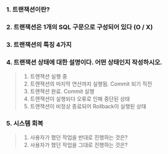### 1. 트랜잭션이란?



### 2.  트랜잭션은 1개의 SQL 구문으로 구성되어 있다 (O / X)



### 3. 트랜잭션의 특징 4가지



### 4. 트랜잭션 상태에 대한 설명이다. 어떤 상태인지 작성하시오.

> 1. 트랜잭션 실행 중 
> 2. 트랜잭션의 마지막 연산까지 실행됨. Commit 되기 직전
> 3. 트랜잭션 완료. Commit 실행
> 4. 트랜잭션이 실행되다 오류로 인해 중단된 상태
> 5. 트랜잭션이 비정상 종료되어 Rollback이 실행된 상태



### 5. 시스템 회복

> 1. 사용자가 했던 작업을 반대로 진행하는 것은?
> 2. 사용자가 했던 작업을 그대로 진행하는 것은?
